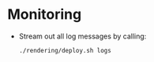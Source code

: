 # Monitoring
 
- Stream out all log messages by calling:    

  ```
  ./rendering/deploy.sh logs
  ```
